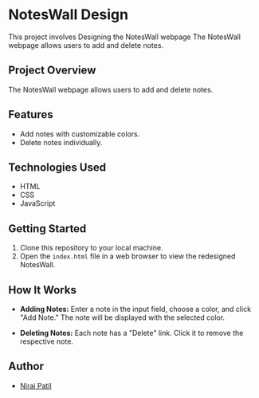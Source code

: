 # NotesWall Design

This project involves Designing the NotesWall webpage 
The NotesWall webpage allows users to add and delete notes. 

## Project Overview

The NotesWall webpage allows users to add and delete notes. 

## Features

- Add notes with customizable colors.
- Delete notes individually.

## Technologies Used

- HTML
- CSS
- JavaScript

## Getting Started

1. Clone this repository to your local machine.
2. Open the `index.html` file in a web browser to view the redesigned NotesWall.

## How It Works

- **Adding Notes:** Enter a note in the input field, choose a color, and click "Add Note." The note will be displayed with the selected color.

- **Deleting Notes:** Each note has a "Delete" link. Click it to remove the respective note.

## Author

- [Niraj Patil](https://www.linkedin.com/in/niraj-patil-51a76a177/)

